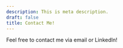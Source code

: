 ```yaml
---
description: This is meta description.
draft: false
title: Contact Me!
---
```


Feel free to contact me via email or LinkedIn! 